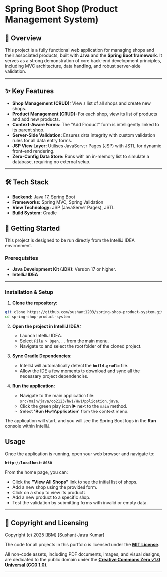 # Spring Boot Shop (Product Management System)

## 📖 Overview

This project is a fully functional web application for managing shops and their associated products, built with **Java** and the **Spring Boot framework**. It serves as a strong demonstration of core back-end development principles, including MVC architecture, data handling, and robust server-side validation.

---

## ✨ Key Features

* **Shop Management (CRUD):** View a list of all shops and create new shops.
* **Product Management (CRUD):** For each shop, view its list of products and add new products.
* **Context-Aware Forms:** The "Add Product" form is intelligently linked to its parent shop.
* **Server-Side Validation:** Ensures data integrity with custom validation rules for all data entry forms.
* **JSP View Layer:** Utilises JavaServer Pages (JSP) with JSTL for dynamic front-end rendering.
* **Zero-Config Data Store:** Runs with an in-memory list to simulate a database, requiring no external setup.

---

## 🛠️ Tech Stack

* **Backend:** Java 17, Spring Boot
* **Frameworks:** Spring MVC, Spring Validation
* **View Technology:** JSP (JavaServer Pages), JSTL
* **Build System:** Gradle

## 🚀 Getting Started

This project is designed to be run directly from the IntelliJ IDEA environment.

### Prerequisites

* **Java Development Kit (JDK)**: Version 17 or higher.
* **IntelliJ IDEA**

---

### Installation & Setup

1.  **Clone the repository:**
```bash
git clone https://github.com/sushant1203/spring-shop-product-system.git
cd spring-shop-product-system
```

2.  **Open the project in IntelliJ IDEA:**
    * Launch IntelliJ IDEA.
    * Select `File > Open...` from the main menu.
    * Navigate to and select the root folder of the cloned project.

3.  **Sync Gradle Dependencies:**
    * IntelliJ will automatically detect the **`build.gradle`** file.
    * Allow the IDE a few moments to download and sync all the necessary project dependencies.

4.  **Run the application:**
    * Navigate to the main application file: `src/main/java/co2123/hw1/Hw1Application.java`.
    * Click the green play icon ▶️ next to the `main` method.
    * Select **'Run Hw1Application'** from the context menu.

The application will start, and you will see the Spring Boot logs in the **Run** console within IntelliJ.

## Usage

Once the application is running, open your web browser and navigate to:

**`http://localhost:8080`**

From the home page, you can:
* Click the **"View All Shops"** link to see the initial list of shops.
* Add a new shop using the provided form.
* Click on a shop to view its products.
* Add a new product to a specific shop.
* Test the validation by submitting forms with invalid or empty data.

---

## 📄 Copyright and Licensing
Copyright (c) 2025 [IBM] [Sushant Jasra Kumar]

The code for all projects in this portfolio is licensed under the **[MIT License](https://github.com/sushant1203/sushant1203/blob/main/LICENSE)**.

All non-code assets, including PDF documents, images, and visual designs, are dedicated to the public domain under the **[Creative Commons Zero v1.0 Universal (CC0 1.0)](https://github.com/sushant1203/sushant1203/blob/main/LICENSE2)**.

---
